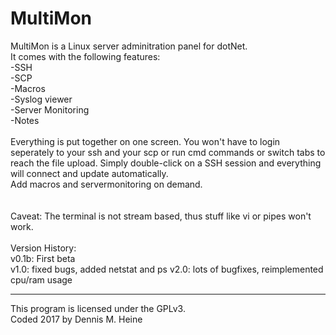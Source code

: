 MultiMon
==========================================
MultiMon is a Linux server adminitration panel for dotNet.<br>
It comes with the following features:<br>
-SSH<br>
-SCP<br>
-Macros<br>
-Syslog viewer<br>
-Server Monitoring<br>
-Notes<br>
<br>
Everything is put together on one screen. You won't have to login seperately to your ssh 
and your scp or run cmd commands or switch tabs to reach the file upload. Simply double-click on a SSH session and everything will
connect and update automatically.<br>
Add macros and servermonitoring on demand.<br>
<br><br>
Caveat: The terminal is not stream based, thus stuff like vi or pipes won't work.
<br><br>
Version History:<br>
v0.1b: First beta<br>
v1.0: fixed bugs, added netstat and ps
v2.0: lots of bugfixes, reimplemented cpu/ram usage

------------------------------------------
This program is licensed under the GPLv3.<br>
Coded 2017 by Dennis M. Heine

